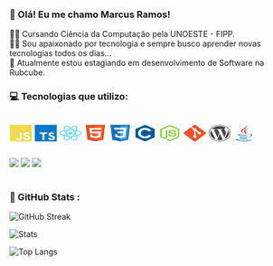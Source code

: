 ### 👋 Olá! Eu me chamo Marcus Ramos!

<div align="left">
  
<p>👨‍🎓 Cursando Ciência da Computação pela UNOESTE - FIPP.</br>
👨‍💻 Sou apaixonado por tecnologia e sempre busco aprender novas tecnologias todos os dias...</br>
💜 Atualmente estou estagiando em desenvolvimento de Software na Rubcube.</p>
  
</div>

<div align="left">
  
### :computer: Tecnologias que utilizo:
  
</div>

<div style="display: inline_block"><br>
  <img align="center" alt="Marcus-Js" height="30" width="40" src="https://raw.githubusercontent.com/devicons/devicon/master/icons/javascript/javascript-plain.svg">
  <img align="center" alt="Marcus-Ts" height="30" width="40" src="https://raw.githubusercontent.com/devicons/devicon/master/icons/typescript/typescript-plain.svg">
  <img align="center" alt="Marcus-React" height="30" width="40" src="https://raw.githubusercontent.com/devicons/devicon/master/icons/react/react-original.svg">
  <img align="center" alt="Marcus-HTML" height="30" width="40" src="https://raw.githubusercontent.com/devicons/devicon/master/icons/html5/html5-original.svg">
  <img align="center" alt="Marcus-CSS" height="30" width="40" src="https://raw.githubusercontent.com/devicons/devicon/master/icons/css3/css3-original.svg">
  <img align="center" alt="Marcus-C" height="30" width="40" src="https://raw.githubusercontent.com/devicons/devicon/master/icons/c/c-plain.svg">
  <img align="center" alt="Marcus-Node" height="30" width="40" src="https://raw.githubusercontent.com/devicons/devicon/master/icons/nodejs/nodejs-plain.svg">
  <img align="center" alt="Marcus-Git" height="30" width="40" src="https://raw.githubusercontent.com/devicons/devicon/master/icons/git/git-plain.svg">
  <img align="center" alt="Marcus-Wordpress" height="30" width="40" src="https://raw.githubusercontent.com/devicons/devicon/master/icons/wordpress/wordpress-plain.svg">
  <img align="center" alt="Marcus-Wordpress" height="30" width="40" src="https://github.com/devicons/devicon/blob/master/icons/java/java-original.svg">
</div>
  
  ##
 
<div> 
  <a href="https://instagram.com/marcus_vramos" target="_blank"><img src="https://img.shields.io/badge/-Instagram-%23E4405F?style=for-the-badge&logo=instagram&logoColor=white" target="_blank"></a>
  <a href = "mailto:marcusramos651@gmail.com"><img src="https://img.shields.io/badge/-Gmail-%23333?style=for-the-badge&logo=gmail&logoColor=white" target="_blank"></a>
  <a href="https://www.linkedin.com/in/marcus-vinicius-ramos" target="_blank"><img src="https://img.shields.io/badge/-LinkedIn-%230077B5?style=for-the-badge&logo=linkedin&logoColor=white" target="_blank"></a> 
  
 
</div>
</br>


### :rocket: GitHub Stats :

![GitHub Streak](https://github-readme-streak-stats.herokuapp.com?user=marcus-rubcube&theme=vision-friendly-dark&hide_border=false)

![Stats](https://github-readme-stats.vercel.app/api?username=marcus-rubcube&layout=compact&theme=vision-friendly-dark&include_all_commits=true&count_private=true)

![Top Langs](https://github-readme-stats.vercel.app/api/top-langs/?username=marcus-rubcube&layout=compact&theme=vision-friendly-dark)


